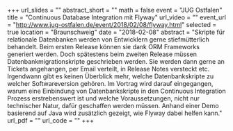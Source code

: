 +++
url_slides = ""
abstract_short = ""
math = false
event = "JUG Ostfalen"
title = "Continuous Database Integration mit Flyway"
url_video = ""
event_url = "http://www.jug-ostfalen.de/event/2018/02/08/flyway.html"
selected = true
location = "Braunschweig"
date = "2018-02-08"
abstract = "Skripte für relationale Datenbanken werden von Entwicklern gerne stiefmütterlich behandelt. Beim ersten Release können sie dank ORM Frameworks generiert werden. Doch spätestens beim zweiten Release müssen Datenbankmigrationskripte geschrieben werden. Sie werden dann gerne an Tickets angehangen, per Email verteilt, in Release Notes versteckt etc. Irgendwann gibt es keinen Überblick mehr, welche Datenbankskripte zu welcher Softwareversion gehören. Im Vortrag wird darauf eingegangen, warum eine Einbindung von Datenbankskripte in den Continuous Integration Prozess erstrebenswert ist und welche Voraussetzungen, nicht nur technischer Natur, dafür geschaffen werden müssen. Anhand einer Demo basierend auf Java wird zusätzlich gezeigt, wie Flyway dabei helfen kann."
url_pdf = ""
url_code = ""
+++
